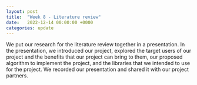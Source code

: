 ```yaml
---
layout: post
title:  "Week 8 - Literature review"
date:   2022-12-14 00:00:00 +0000
categories: update
---
```

We put our research for the literature review together in a presentation. In the presentation, we introduced our project, explored the target users of our project and the benefits that our project can bring to them, our proposed algorithm to implement the project, and the libraries that we intended to use for the project. We recorded our presentation and shared it with our project partners.
